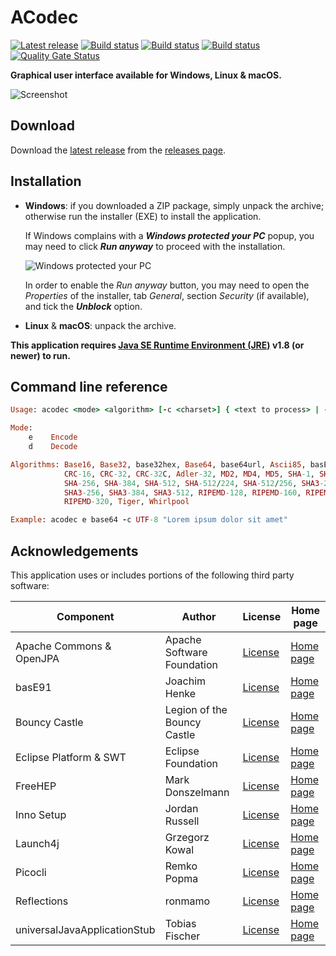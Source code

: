 ACodec
======

[![Latest release](https://img.shields.io/github/release/albertus82/acodec.svg)](https://github.com/albertus82/acodec/releases/latest)
[![Build status](https://github.com/albertus82/acodec/workflows/build/badge.svg)](https://github.com/albertus82/acodec/actions)
[![Build status](https://ci.appveyor.com/api/projects/status/github/albertus82/acodec?branch=master&svg=true)](https://ci.appveyor.com/project/albertus82/acodec)
[![Build status](https://dev.azure.com/albertus82/acodec/_apis/build/status/master)](https://dev.azure.com/albertus82/acodec/_build/)
[![Quality Gate Status](https://sonarcloud.io/api/project_badges/measure?project=it.albertus%3Aacodec&metric=alert_status)](https://sonarcloud.io/dashboard?id=it.albertus%3Aacodec)

**Graphical user interface available for Windows, Linux & macOS.**

![Screenshot](https://user-images.githubusercontent.com/8672431/109070613-ffc20280-76f2-11eb-92cb-8f7e1a55e681.png)

## Download

Download the [latest release](https://github.com/albertus82/acodec/releases/latest) from the [releases page](https://github.com/albertus82/acodec/releases).

## Installation

* **Windows**: if you downloaded a ZIP package, simply unpack the archive; otherwise run the installer (EXE) to install the application.

  If Windows complains with a ***Windows protected your PC*** popup, you may need to click ***Run anyway*** to proceed with the installation.

  ![Windows protected your PC](https://user-images.githubusercontent.com/8672431/31048995-7145b034-a62a-11e7-860b-c477237145ce.png)

  In order to enable the *Run anyway* button, you may need to open the *Properties* of the installer, tab *General*, section *Security* (if available), and tick the ***Unblock*** option.
* **Linux** & **macOS**: unpack the archive.

**This application requires [Java SE Runtime Environment (JRE)](https://www.java.com) v1.8 (or newer) to run.**

## Command line reference

```ruby
Usage: acodec <mode> <algorithm> [-c <charset>] { <text to process> | -f <source file> [<destination file>] | -i (interactive input) }

Mode:
    e    Encode
    d    Decode

Algorithms: Base16, Base32, base32hex, Base64, base64url, Ascii85, basE91,
            CRC-16, CRC-32, CRC-32C, Adler-32, MD2, MD4, MD5, SHA-1, SHA-224,
            SHA-256, SHA-384, SHA-512, SHA-512/224, SHA-512/256, SHA3-224,
            SHA3-256, SHA3-384, SHA3-512, RIPEMD-128, RIPEMD-160, RIPEMD-256,
            RIPEMD-320, Tiger, Whirlpool

Example: acodec e base64 -c UTF-8 "Lorem ipsum dolor sit amet"
```

## Acknowledgements

This application uses or includes portions of the following third party software:

|Component                   |Author                     |License                                                |Home page                                     |
|----------------------------|---------------------------|-------------------------------------------------------|----------------------------------------------|
|Apache Commons & OpenJPA    |Apache Software Foundation |[License](https://www.apache.org/licenses/LICENSE-2.0) |[Home page](https://www.apache.org)           |
|basE91                      |Joachim Henke              |[License](http://base91.sourceforge.net/license.txt)   |[Home page](http://base91.sourceforge.net)    |
|Bouncy Castle               |Legion of the Bouncy Castle|[License](https://www.bouncycastle.org/license.html)   |[Home page](https://www.bouncycastle.org)     |
|Eclipse Platform & SWT      |Eclipse Foundation         |[License](https://www.eclipse.org/legal/epl-2.0/)      |[Home page](https://www.eclipse.org)          |
|FreeHEP                     |Mark Donszelmann           |[License](https://java.freehep.org/license.html)       |[Home page](https://java.freehep.org)         |
|Inno Setup                  |Jordan Russell             |[License](https://jrsoftware.org/files/is/license.txt) |[Home page](https://jrsoftware.org/isinfo.php)|
|Launch4j                    |Grzegorz Kowal             |[License](https://opensource.org/licenses/BSD-3-Clause)|[Home page](http://launch4j.sourceforge.net)  |
|Picocli                     |Remko Popma                |[License](https://git.io/JUqAY)                        |[Home page](https://picocli.info)             |
|Reflections                 |ronmamo                    |[License](https://git.io/Jtp8i)                        |[Home page](https://git.io/Jtp81)             |
|universalJavaApplicationStub|Tobias Fischer             |[License](https://git.io/JUqAq)                        |[Home page](https://git.io/JUqAF)             |
